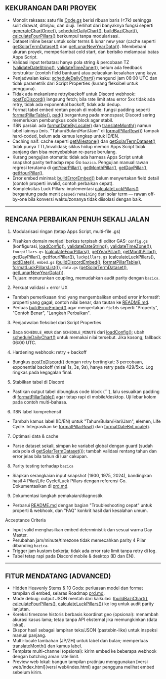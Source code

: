 ## KEKURANGAN DARI PROYEK

- Monolit raksasa: satu file [Code.gs](Code.gs) berisi ribuan baris (≥7k) sehingga sulit dirawat, ditinjau, dan diuji. Terlihat dari banyaknya fungsi seperti [generateChartOnce()](Code.gs:6288), [scheduleDailyChart()](Code.gs:6312), [buildBaziChart()](Code.gs:6316), [calculateFourPillars()](Code.gs:6329) berkumpul tanpa modularisasi.
- Dataset inline besar untuk solar terms & lunar new year (cache seperti [getSolarTermDataset()](Code.gs:6444) dan [getLunarNewYearData()](Code.gs:6397)). Membebani ukuran proyek, memperlambat cold start, dan berisiko melampaui batas Apps Script.
- Validasi input terbatas: hanya pola string & percobaan TZ ([validateDateString()](Code.gs:7102), [validateTimeZone()](Code.gs:7107)), belum ada feedback terstruktur (contoh field bantuan) atau pelacakan kesalahan yang kaya.
- Penjadwalan kaku: [scheduleDailyChart()](Code.gs:6312) mengunci jam 06:00 UTC dan tidak parametrik dari Script Properties (kurang fleksibel untuk pengguna).
- Tidak ada mekanisme retry/backoff untuk Discord webhook: [postToDiscord()](Code.gs:7133) langsung fetch; bila rate limit atau error 5xx tidak ada retry, tidak ada exponential backoff, tidak ada dedup.
- Format tabel embed rentan pecah di mobile: fungsi padding seperti [formatPillarTable()](Code.gs:6973), [pad()](Code.gs:7017) bergantung pada monospasi; Discord sering memerlukan pembungkus code block agar stabil.
- I18N parsial: ada [formatDateByLocale()](Code.gs:6906) dan [translateMonth()](Code.gs:6914) namun label lainnya (mis. "Tahun/Bulan/Hari/Jam" di [formatPillarRow()](Code.gs:6996)) tampak hard-coded, belum ada kamus lengkap untuk ID/EN.
- Caching naif: cache seperti [getMilestone()](Code.gs:6384) dan [getSolarTermDataset()](Code.gs:6444) tidak punya TTL/invalidasi; siklus hidup memori Apps Script tidak panjang dan bisa menyebabkan re-parse berulang.
- Kurang pengujian otomatis: tidak ada harness Apps Script untuk snapshot parity terhadap repo Go `bazica`. Pengujian manual rawan regresi terutama di [getYearPillar()](Code.gs:6346), [getMonthPillar()](Code.gs:6404), [getDayPillar()](Code.gs:6639), [getHourPillar()](Code.gs:6660).
- Error embed minimal: [buildErrorEmbed()](Code.gs:7147) belum menyertakan field detail (contoh properti invalid, contoh perbaikan cepat).
- Kompleksitas Luck Pillars: implementasi [calculateLuckPillars()](Code.gs:6773) bergantung pada menit `passed/remaining` dari solar term — rawan off-by-one bila konversi waktu/zonanya tidak diisolasi dengan baik.

---

## RENCANA PERBAIKAN PENUH SEKALI JALAN

1) Modularisasi ringan (tetap Apps Script, multi-file .gs)
- Pisahkan domain menjadi berkas terpisah di editor GAS: `config.gs` (konfigurasi, [loadConfig()](Code.gs:7070), [validateDateString()](Code.gs:7102), [validateTimeZone()](Code.gs:7107)), `fourpillars.gs` ([calculateFourPillars()](Code.gs:6329), [getYearPillar()](Code.gs:6346), [getMonthPillar()](Code.gs:6404), [getDayPillar()](Code.gs:6639), [getHourPillar()](Code.gs:6660)), `luckpillars.gs` ([calculateLuckPillars()](Code.gs:6773), [addDate()](Code.gs:6832)), `embed.gs` ([buildDiscordEmbed()](Code.gs:6840), [formatPillarTable()](Code.gs:6973), [formatLuckPillarsList()](Code.gs:7059)), `data.gs` ([getSolarTermDataset()](Code.gs:6444), [getLunarNewYearData()](Code.gs:6397)).
- Tujuan: menurunkan coupling, memudahkan audit parity dengan `bazica`.

2) Perkuat validasi + error UX
- Tambah pemeriksaan rinci yang mengembalikan embed error informatif: properti yang gagal, contoh nilai benar, dan tautan ke [README.md](README.md).
- Perluas [buildErrorEmbed()](Code.gs:7147) agar menyertakan `fields` seperti "Property", "Contoh Benar", "Langkah Perbaikan".

3) Penjadwalan fleksibel dari Script Properties
- Baca `SCHEDULE_HOUR` dan `SCHEDULE_MINUTE` dari [loadConfig()](Code.gs:7070); ubah [scheduleDailyChart()](Code.gs:6312) untuk memakai nilai tersebut. Jika kosong, fallback 06:00 UTC.

4) Hardening webhook: retry + backoff
- Bungkus [postToDiscord()](Code.gs:7133) dengan retry bertingkat: 3 percobaan, exponential backoff (misal 1s, 3s, 9s), hanya retry pada 429/5xx. Log ringkas pada kegagalan final.

5) Stabilkan tabel di Discord
- Pastikan output tabel dibungkus code block (```), lalu sesuaikan padding di [formatPillarTable()](Code.gs:6973) agar tetap rapi di mobile/desktop. Uji lebar kolom pada contoh multi-bahasa.

6) I18N label komprehensif
- Tambah kamus label (ID/EN) untuk "Tahun/Bulan/Hari/Jam", elemen, Life Cycle. Integrasikan ke [formatPillarRow()](Code.gs:6996) dan [formatDateByLocale()](Code.gs:6906).

7) Optimasi data & cache
- Parse dataset sekali, simpan ke variabel global dengan guard (sudah ada pola di [getSolarTermDataset()](Code.gs:6444)); tambah validasi rentang tahun dan error jelas bila tahun di luar cakupan.

8) Parity testing terhadap `bazica`
- Siapkan serangkaian input snapshot (1900, 1975, 2024), bandingkan hasil 4 Pilar/Life Cycle/Luck Pillars dengan referensi Go. Dokumentasikan di [prd.md](prd.md).

9) Dokumentasi langkah pemakaian/diagnostik
- Perbarui [README.md](README.md) dengan bagian "Troubleshooting cepat" untuk properti & webhook, dan "FAQ" konkrit hasil dari kesalahan umum.

Acceptance Criteria
- Input valid menghasilkan embed deterministik dan sesuai warna Day Master.
- Perubahan jam/minute/timezone tidak memecahkan parity 4 Pilar dibanding `bazica`.
- Trigger jam kustom bekerja; tidak ada error rate limit tanpa retry di log.
- Tabel tetap rapi pada Discord mobile & desktop (ID dan EN).

---

## FITUR MENDATANG (ADVANCED)

- Hidden Heavenly Stems & 10 Gods: perluasan model dan format tampilan di embed, selaras Roadmap [prd.md](prd.md).
- Mode debug: output JSON mentah dari kalkulasi ([buildBaziChart()](Code.gs:6316), [calculateFourPillars()](Code.gs:6329), [calculateLuckPillars()](Code.gs:6773)) ke log untuk audit parity lanjutan.
- Koreksi timezone historis berbasis koordinat geo (opsional): menambah akurasi kasus lama; tetap tanpa API eksternal jika memungkinkan (data lokal).
- Ekspor hasil sebagai lampiran teks/JSON (pastebin-like) untuk inspeksi manual panjang.
- Multi-locale tambahan (JP/ZH) untuk label dan bulan; memperluas [translateMonth()](Code.gs:6914) dan kamus label.
- Template multi-channel (opsional): kirim embed ke beberapa webhook dengan batching aman rate limit.
- Preview web lokal: bangun tampilan pratinjau menggunakan [versi web/index.html](versi web/index.html) agar pengguna melihat embed sebelum kirim.